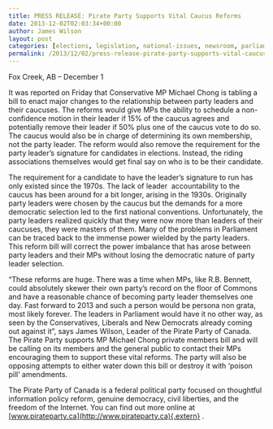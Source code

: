 ```yaml
---
title: PRESS RELEASE: Pirate Party Supports Vital Caucus Reforms
date: 2013-12-02T02:03:34+00:00
author: James Wilson
layout: post
categories: [elections, legislation, national-issues, newsroom, parliament]
permalink: /2013/12/02/press-release-pirate-party-supports-vital-caucus-reforms/
---
```

Fox Creek, AB &#8211; December 1

It was reported on Friday that Conservative MP Michael Chong is tabling a bill to enact major changes to the relationship between party leaders and their caucuses. The reforms would give MPs the ability to schedule a non-confidence motion in their leader if 15% of the caucus agrees and potentially remove their leader if 50% plus one of the caucus vote to do so. The caucus would also be in charge of determining its own membership, not the party leader. The reform would also remove the requirement for the party leader&#8217;s signature for candidates in elections. Instead, the riding associations themselves would get final say on who is to be their candidate.

The requirement for a candidate to have the leader&#8217;s signature to run has only existed since the 1970s. The lack of leader  accountability to the caucus has been around for a bit longer, arising in the 1930s. Originally party leaders were chosen by the caucus but the demands for a more democratic selection led to the first national conventions. Unfortunately, the party leaders realized quickly that they were now more than leaders of their caucuses, they were masters of them. Many of the problems in Parliament can be traced back to the immense power wielded by the party leaders. This reform bill will correct the power imbalance that has arose between party leaders and their MPs without losing the democratic nature of party leader selection.

&#8220;These reforms are huge. There was a time when MPs, like R.B. Bennett, could absolutely skewer their own party&#8217;s record on the floor of Commons and have a reasonable chance of becoming party leader themselves one day. Fast forward to 2013 and such a person would be persona non grata, most likely forever. The leaders in Parliament would have it no other way, as seen by the Conservatives, Liberals and New Democrats already coming out against it&#8221;, says James Wilson, Leader of the Pirate Party of Canada. The Pirate Party supports MP Michael Chong private members bill and will be calling on its members and the general public to contact their MPs encouraging them to support these vital reforms. The party will also be opposing attempts to either water down this bill or destroy it with &#8216;poison pill&#8217; amendments.

The Pirate Party of Canada is a federal political party focused on thoughtful information policy reform, genuine democracy, civil liberties, and the freedom of the Internet. You can find out more online at [www.pirateparty.ca](http://www.pirateparty.ca){.extern} .